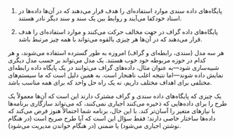 1. پایگاه‌های داده سندی موارد استفاده‌ای را هدف قرار می‌دهند که در آن‌ها داده‌ها در اسناد خودکفا می‌آیند و روابط بین یک سند و سند دیگر نادر هستند.

2. پایگاه‌های داده گراف در جهت مخالف حرکت می‌کنند و موارد استفاده‌ای را هدف قرار می‌دهند که در آن‌ها هر چیزی بالقوه می‌تواند با همه چیز مرتبط باشد.

هر سه مدل (سندی، رابطه‌ای و گراف) امروزه به طور گسترده استفاده می‌شوند، و هر کدام در حوزه مربوطه خود خوب هستند. یک مدل می‌تواند بر حسب مدل دیگری شبیه‌سازی شود—به عنوان مثال، داده‌های گراف می‌توانند در یک پایگاه داده رابطه‌ای نمایش داده شوند—اما نتیجه اغلب ناهنجار است. به همین دلیل است که ما سیستم‌های مختلفی برای اهداف مختلف داریم، نه یک راه حل واحد که برای همه مناسب باشد.

یک چیزی که پایگاه‌های داده سندی و گراف مشترک دارند این است که آن‌ها معمولاً یک طرح را برای داده‌هایی که ذخیره می‌کنند اجباری نمی‌کنند، که می‌تواند سازگاری برنامه‌ها با نیازهای متغیر را آسان‌تر کند. با این حال، برنامه شما احتمالاً هنوز فرض می‌کند که داده‌ها ساختار خاصی دارند؛ فقط سؤال این است که آیا طرح صریح است (در هنگام نوشتن اجباری می‌شود) یا ضمنی (در هنگام خواندن مدیریت می‌شود).